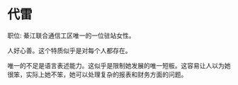 # 代雷

职位: 綦江联合通信工区唯一的一位驻站女性。

人好心善。这个特质似乎是对每个人都存在。

唯一的不足是语言表述能力。这似乎是限制她发展的唯一短板。这容易让人以为她很笨，实际上她不笨，她可以处理复杂的报表和财务方面的问题。

